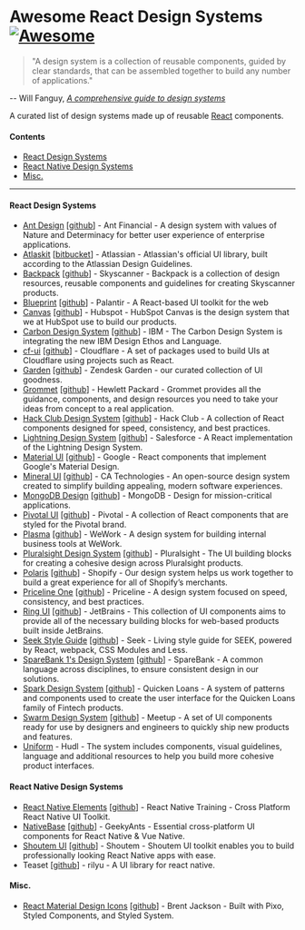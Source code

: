 # Awesome React Design Systems [![Awesome](https://awesome.re/badge-flat.svg)](https://awesome.re)

> "A design system is a collection of reusable components, guided by clear
> standards, that can be assembled together to build any number of
> applications."

-- Will Fanguy, [_A comprehensive guide to design
systems_](https://www.invisionapp.com/inside-design/guide-to-design-systems/)

A curated list of design systems made up of reusable
[React](https://reactjs.org/) components.

#### Contents

- [React Design Systems](#react-design-systems)
- [React Native Design Systems](#react-native-design-systems)
- [Misc.](#misc)

<hr />

#### React Design Systems

- [Ant Design](https://ant.design/) [[github](https://github.com/ant-design/ant-design/)] - Ant Financial - A design system with values of Nature and Determinacy for better user experience of enterprise applications.
- [Atlaskit](http://atlaskit.atlassian.com/) [[bitbucket](https://bitbucket.org/atlassian/atlaskit-mk-2)] - Atlassian - Atlassian's official UI library, built according to the Atlassian Design Guidelines.
- [Backpack](https://backpack.github.io/) [[github](https://github.com/Skyscanner/backpack)] - Skyscanner - Backpack is a collection of design resources, reusable components and guidelines for creating Skyscanner products.
- [Blueprint](http://blueprintjs.com/) [[github](https://github.com/palantir/blueprint)] - Palantir - A React-based UI toolkit for the web
- [Canvas](https://canvas.hubspot.com/) [[github](https://github.com/HubSpot/canvas)] - Hubspot - HubSpot Canvas is the design system that we at HubSpot use to build our products.
- [Carbon Design System](http://carbondesignsystem.com/) [[github](https://github.com/carbon-design-system/carbon-components)] - IBM - The Carbon Design System is integrating the new IBM Design Ethos and Language.
- [cf-ui](https://cloudflare.github.io/cf-ui/) [[github](https://github.com/cloudflare/cf-ui)] - Cloudflare - A set of packages used to build UIs at Cloudflare using projects such as React.
- [Garden](https://garden.zendesk.com/react-components/) [[github](https://github.com/zendeskgarden/react-components)] - Zendesk Garden - our curated collection of UI goodness.
- [Grommet](http://grommet.io/) [[github](https://github.com/grommet/grommet)] - Hewlett Packard - Grommet provides all the guidance, components, and design resources you need to take your ideas from concept to a real application.
- [Hack Club Design System](https://design.hackclub.com) [[github](https://github.com/hackclub/design-system)] - Hack Club - A collection of React components designed for speed, consistency, and best practices.
- [Lightning Design System](https://react.lightningdesignsystem.com/) [[github](https://github.com/salesforce/design-system-react)] - Salesforce - A React implementation of the Lightning Design System.
- [Material UI](https://www.material-ui.com/#/) [[github](https://github.com/mui-org/material-ui)] - Google - React components that implement Google's Material Design.
- [Mineral UI](https://mineral-ui.com/) [[github](https://github.com/mineral-ui/mineral-ui)] - CA Technologies - An open-source design system created to simplify building appealing, modern software experiences.
- [MongoDB Design](http://mongodb.design/#/) [[github](https://github.com/mongodb/design)] - MongoDB - Design for mission-critical applications.
- [Pivotal UI](https://styleguide.pivotal.io/) [[github](https://github.com/pivotal-cf/pivotal-ui)] - Pivotal - A collection of React components that are styled for the Pivotal brand.
- [Plasma](http://plasma.guide/) [[github](https://github.com/wework/plasma)] - WeWork - A design system for building internal business tools at WeWork.
- [Pluralsight Design System](https://design-system.pluralsight.com/) [[github](https://github.com/pluralsight/design-system)] - Pluralsight - The UI building blocks for creating a cohesive design across Pluralsight products.
- [Polaris](https://polaris.shopify.com/) [[github](https://github.com/Shopify/polaris)] - Shopify - Our design system helps us work together to build a great experience for all of Shopify’s merchants.
- [Priceline One](https://pricelinelabs.github.io/design-system/) [[github](https://github.com/pricelinelabs/design-system)] - Priceline - A design system focused on speed, consistency, and best practices.
- [Ring UI](http://www.jetbrains.org/ring-ui/index.html) [[github](https://github.com/JetBrains/ring-ui)] - JetBrains - This collection of UI components aims to provide all of the necessary building
blocks for web-based products built inside JetBrains.
- [Seek Style Guide](https://seek-oss.github.io/seek-style-guide/) [[github](https://github.com/seek-oss/seek-style-guide)] - Seek - Living style guide for SEEK, powered by React, webpack, CSS Modules and Less.
- [SpareBank 1's Design System](https://design.sparebank1.no/) [[github](https://github.com/SpareBank1/designsystem)] - SpareBank - A common language across disciplines, to ensure consistent design in our solutions.
- [Spark Design System](https://sparkdesignsystem.com/) [[github](https://github.com/sparkdesignsystem/spark-design-system)] - Quicken Loans - A system of patterns and components used to create the user interface for the Quicken Loans family of Fintech products.
- [Swarm Design System](https://meetup.github.io/swarm-design-system/) [[github](https://github.com/meetup/swarm-design-system)] - Meetup - A set of UI components ready for use by designers and engineers to quickly ship new products and features.
- [Uniform](http://uniform.hudl.com/) - Hudl - The system includes
  components, visual guidelines, language and additional resources to help
  you build more cohesive product interfaces.

#### React Native Design Systems

- [React Native Elements](https://react-native-training.github.io/react-native-elements/) [[github](https://github.com/react-native-training/react-native-elements)] - React Native Training - Cross Platform React Native UI Toolkit.
- [NativeBase](https://nativebase.io/) [[github](https://github.com/GeekyAnts/NativeBase)] - GeekyAnts - Essential cross-platform UI components for React Native & Vue Native.
- [Shoutem UI](https://shoutem.github.io/docs/ui-toolkit/introduction) [[github](https://github.com/shoutem/ui)] - Shoutem - Shoutem UI toolkit enables you to build professionally looking React Native apps with ease.
- Teaset [[github](https://github.com/rilyu/teaset)] - rilyu - A UI library
  for react native.

#### Misc.

- [React Material Design Icons](https://jxnblk.com/rmdi/) [[github](https://github.com/jxnblk/rmdi)] - Brent Jackson - Built with Pixo, Styled Components, and Styled System.
